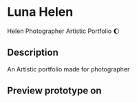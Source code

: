 # Luna Helen
Helen Photographer Artistic Portfolio 🌔

## Description

An Artistic portfolio made for photographer 

## Preview prototype on

